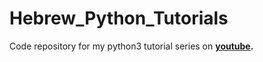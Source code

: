 # Hebrew_Python_Tutorials
Code repository for my python3 tutorial series on **[youtube](https://www.youtube.com/playlist?list=PLFplbqmbrLh4-0VxAGJBS4zcqyUtyEEiQ).**
